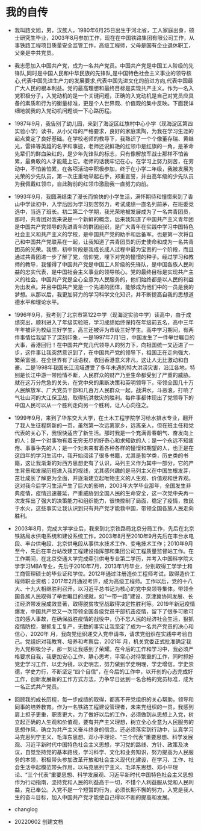 # 我的自传

- 我叫路文旭，男，汉族人，1980年6月25日出生于河北省，工人家庭出身，硕士研究生毕业，2003年8月参加工作，现在在中国铁路集团有限公司工作，从事铁路工程项目质量安全监管工作，高级工程师，父母是国有企业退休职工，父亲是中共党员。

- 我志愿加入中国共产党，成为一名共产党员。中国共产党是中国工人阶级的先锋队,同时是中国人民和中华民族的先锋队,是中国特色社会主义事业的领导核心,代表中国先进生产力的发展要求,代表中国先进文化的前进方向,代表中国最广大人民的根本利益。党的最高理想和最终目标是实现共产主义。作为一名入党积极分子，入党动机的是一个关键问题，正确的入党动机是自己对党员应具备的素质和行为的衡量标准，更是个人世界观、价值观的集中反映。下面我详细地就我的入党动机问题谈一下心路历程。

- 1987年9月，我告别了幼儿园，来到了海淀区红旗村中心小学（现海淀区第四实验小学）读书，从小父母的严格要求，良好的家庭熏陶，为我在学习生涯的起点奠定了良好基础。在学校老师的教导下，我熟识了一个个像董存瑞、黄继光，雷锋等英雄的名字和事迹，老师还说鲜艳的红领巾是红旗的一角，是革命先辈们的鲜血染红的，是少年先锋队的标志，只有像解放军战士那样不怕苦累，最勇敢的人才能戴上它。老师的话我牢记在心，在学习上努力刻苦，在劳动中，不怕苦怕累，在各项活动中积极参加，终于在小学二年级，我被发展为光荣的少先队员，第一次庄重地举起右手，郑重宣誓，并由高年级的少先队员为我佩戴红领巾，自此胸前的红领巾激励我一直努力向前。

- 1993年9月，我圆满结束了漫长而愉快的小学生活，满怀期待和憧憬来到了香山中学读初中，入学后因为学习刻苦努力，考试成绩一直名列前茅，在班委竞选中，当选了班长。初二第二个学期，我光荣地被发展成为了一名共青团员，那时，共青团对我来说是一个新鲜的概念，后来我知道了中国共产主义青年团是中国共产党领导的先进青年的群团组织，是广大青年在实践中学习中国特色社会主义和共产主义的学校，是中国共产党的助手和后备军。也是第一次将自己和中国共产党联系在一起，让我知道了共青团员的历史使命和成为一名共青团员的光荣。我想，初中阶段是我成长成人过程中最为宝贵的一个阶段，而且通过共青团进一步了解了党，信仰党，埋下对党的憧憬的种子。经过学习和教师的教导，我懂得了中国共产党是中国工人阶级的先锋队，是中国各族人民利益的忠实代表，是中国社会主义事业的领导核心。党的最终目标是实现共产主义的社会。中国共产党是全心全意为人民服务的，他们始终都是以人民的利益为出发点。并且中国共产党是一个先进的团体，能够成为他们中的一员是我的梦想。从那以后，我更加努力的学习科学文化知识，并不断提高自我的思想道德水平和理论水平。

- 1996年9月，我考到了北京市第122中学（现海淀实验中学）读高中，由于成绩突出，顺利进入了年级实验班，学习成绩始终保持在年级前五名，高中三年年年被评为校级三好学生，高三还被评为市级三好学生。高中学习期间，有两件事情给我留下了深刻印象，一是1997年7月1日，中国发生了一件举世瞩目的大事，香港回归！在中国共产党几代领导人的努力下，向祖国统一又迈进了一步，这件事让我突然意识到了，在中国共产党的领导下，祖国正在走向强大，繁荣富强，在全世界有了话语权，收回香港意义非凡，这让人无比激动和自豪。二是1998年我国长江流域遭受了多年未遇的特大洪涝灾害，沿江各地，特别是长江中游一带险情不断，人民群众的财产乃至生命都受到了严重的威胁。就在这万分危急的关头，在党中央的果断决策和英明领导下，带领全国几十万人民解放军、广大党员干部和几百万人民群众一起，战洪水，斗恶浪，打响了气壮山河的大江保卫战，取得抗洪救灾的胜利。每件事都体现出了党领导下的中国人民可以从一个胜利走向另一个胜利，让人心向往之。

- 1999年9月，来到了华东交大大学，在土木工程学院学习给水排水专业，翻开了我人生征程崭新的一页，虽然第一次远离家乡，远离亲人，但在班主任和党代表的关心下，我很快适应了新生活。那时我是一个充满青春朝气、奋发向上的人；是一个对事物有着无穷无尽的好奇心和求知欲的人；是一个永远不知疲倦、事事争先的人；是一个对未来有着各种各样的憧憬和期望的人，也正是在这四年的学习生活中，我开始阅读了很多书籍，尤其是哲学类，历史类的书籍，这让我渐渐的对西方思想史有了认识，马列主义作为其中一部分，它的产生背景和发展历程进入我的视线，尤其感兴趣的是马列主义在中国生根发芽，茁壮成长了解更为全面，并逐渐建立起唯物主义的人生观、价值观和世界观。这对我今后学习生活产生了巨大的影响，2003年大学毕业那年，全国发生非典疫情，疫情迅速蔓延，严重威胁到全国人民的生命安全，这一次党中央再一次发挥出了强大的决策能力和组织能力，很快控制了局面，稳定了疫情，救民于水火，这些事实让我认识到只有共产党才能救中国，带领全国各族人民走向胜利。

- 2003年8月，完成大学学业后，我来到北京铁路局北京分局工作，先后在北京铁路局水供电系统和建设系统工作，2003年8月至2010年9月先后在丰台水电段、丰台供电段、北京供电段从事供水技术工作、变电技术工作；2010年9月至今，先后在丰台站改建工程建设指挥部和集团公司工程质量监督站工作。在工作期间，在北京交通大学完成牵引供电专业第二学历，并考入中国科学院大学学习MBA专业，先后于2010年7月，2013年1月毕业，分别取得工学学士和工商管理硕士的毕业证和学位。2012年通过注册造价工程师考试，取得造价工程师职业资格；2017年2月通过考评，成为高级工程师。工作以后，党的十八大、十九大相继胜利召开，以习近平总书记为核心的党中央领导集体，带领全国各族人民取得了举世瞩目的成就，如“一带一路”建设、京津冀协同发展、长江经济带发展成效显著，取得脱贫攻坚战取得决定性胜利等。2019年新冠疫情爆发，中国共产党又一次带领全国各级党员干部抗击疫情，留下了很多可歌可泣的感人事故，在确保战胜疫情的战役中，仍不忘人民的经济社会生活，狠抓疫情防控，狠抓复工复产，无数的事实让我坚定了成为一名共产党员的决心和信心，2020年 月，我向党组织递交入党申请书，请求党组织在实践中考验自己。党组织对我教育、培养和考察后，2021年 月，机关党委正式批准确定我为入党积极分子，那一刻让我感到了荣耀。在今后的工作和学习中，我必须严格要求自我，我更加安心工作、静心思考，平常心对待繁重的工作，同时抓好党史学习工作，以史为镜，以史明志，努力做到学史明理，学史增信，学史崇德，学史力行，不断坚定“四个自信”，在今后的工作中，以开创的心态完成好工作，创新发展新的工作方式方法，力争早日达到一名合格的党员标准，成为一名正式共产党员。

- 回顾我的成长历程，每一步成绩的取得，都离不开党组织的关心帮助，领导和同事的培养教育。作为一名铁路工程建设管理者，未来党组织的一员，我感到肩上担子更重，职责更大，为了做好以后的工作，必须做到从思想上入党，树立起正确的人生观和价值观，要有共产主义理想，树立全心全意为人民服务的思想作风，确立为共产主义奋斗终身的信念。还必须落实到行动中，认真学习马克思列宁主义、毛泽东思想、邓小平理论、“三个代表”重要思想、科学发展观、习近平新时代中国特色社会主义思想，学习党的路线、方针、政策及决议，自觉坚持党的基本路线，学习科学、文化和业务知识，努力提高为人民服务的本领，积极带头参加改革开放和社会主义现代化建设，在学习、工作、社会生活中起模范带头作用，以马克思列宁主义、毛泽东思想、邓小平理论、“三个代表”重要思想、科学发展观、习近平新时代中国特色社会主义思想作为行动指南，坚持党和人民的利益高于一切，不惜个人利益服从党和人民利益，克已奉公。入党不是一个短暂的行为，必须长期不懈的努力，入党是我人生的奋斗目标，加入中国共产党才能使自己得以不断的提高和发展。

- changlog
- 20220602 创建文档